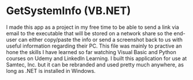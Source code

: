 # GetSystemInfo (VB.NET)
I made this app as a project in my free time to be able to send a link via email to the executable that will be stored on a network share
so the end-user can either copy/paste the info or send a screenshot back to us with useful information regarding their PC. This file 
was mainly to practive an hone the skills I have learned so far watching Visual Basic and Python courses on Udemy and LinkedIn Learning.
I built this application for use at Samtec, Inc. but it can be rebranded and used pretty much anywhere, as long as .NET is installed in Windows.
